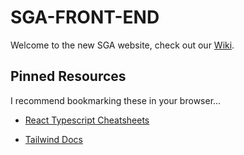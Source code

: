 # SGA-FRONT-END

Welcome to the new SGA website, check out our [Wiki](https://github.com/Official-SGA-Revamp/sga-front-end/wiki).

## Pinned Resources

I recommend bookmarking these in your browser...

* [React Typescript Cheatsheets](https://react-typescript-cheatsheet.netlify.app/docs/basic/setup)

* [Tailwind Docs](https://tailwindcss.com/docs/installation)
